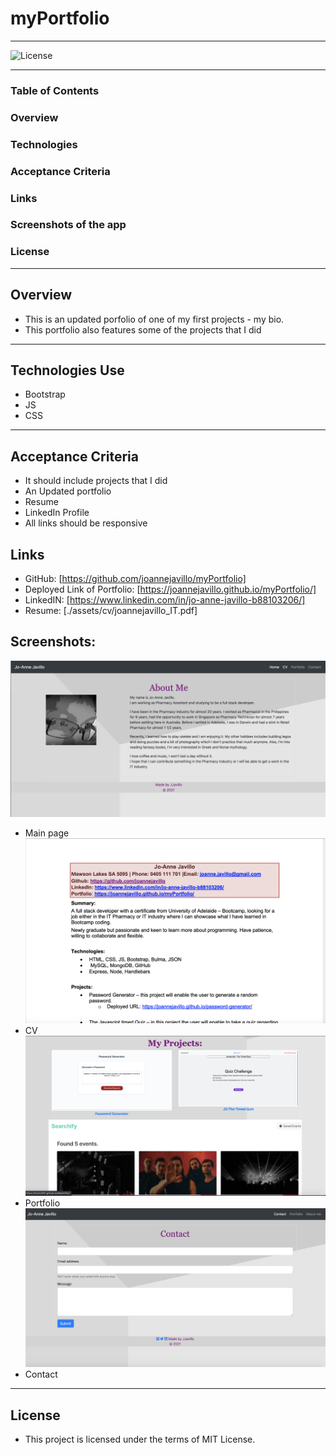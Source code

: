 # myPortfolio
---
![License](https://img.shields.io/badge/License-MIT-purple)

--- 

### Table of Contents
### Overview
### Technologies
### Acceptance Criteria
### Links
### Screenshots of the app
### License
---

## Overview
* This is an updated porfolio of one of my first projects - my bio. 
* This portfolio also features some of the projects that I did
---

## Technologies Use
* Bootstrap
* JS
* CSS
---

## Acceptance Criteria
* It should include projects that I did
* An Updated portfolio
* Resume
* LinkedIn Profile
* All links should be responsive

## Links
* GitHub: [https://github.com/joannejavillo/myPortfolio]
* Deployed Link of Portfolio: [https://joannejavillo.github.io/myPortfolio/]
* LinkedIN: [https://www.linkedin.com/in/jo-anne-javillo-b88103206/]
* Resume: [./assets/cv/joannejavillo_IT.pdf]

## Screenshots:

![screenshot-of-mainpage](./assets/images/updated1.png)
- Main page
![screenshot-of-CV](./assets/images/screenshotCV.png)
- CV
![screenshot-of-portfolio-page](./assets/images/updatedportfolio.png)
- Portfolio
![screenshot-of-contact](./assets/images/contact2.png)
- Contact
---

## License
* This project is licensed under the terms of MIT License.




